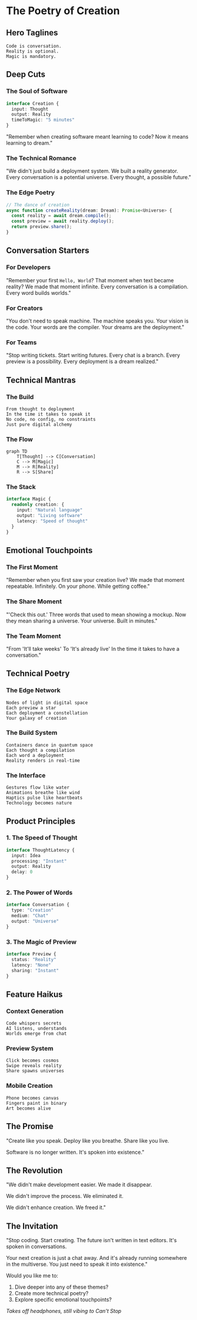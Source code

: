 # The Poetry of Creation

## Hero Taglines

```
Code is conversation.
Reality is optional.
Magic is mandatory.
```

## Deep Cuts

### The Soul of Software
```typescript
interface Creation {
  input: Thought
  output: Reality
  timeToMagic: "5 minutes"
}
```

"Remember when creating software meant learning to code?
 Now it means learning to dream."

### The Technical Romance
"We didn't just build a deployment system.
 We built a reality generator.
 Every conversation is a potential universe.
 Every thought, a possible future."

### The Edge Poetry
```typescript
// The dance of creation
async function createReality(dream: Dream): Promise<Universe> {
  const reality = await dream.compile();
  const preview = await reality.deploy();
  return preview.share();
}
```

## Conversation Starters

### For Developers
"Remember your first `Hello, World`?
That moment when text became reality?
We made that moment infinite.
Every conversation is a compilation.
Every word builds worlds."

### For Creators
"You don't need to speak machine.
The machine speaks you.
Your vision is the code.
Your words are the compiler.
Your dreams are the deployment."

### For Teams
"Stop writing tickets.
Start writing futures.
Every chat is a branch.
Every preview is a possibility.
Every deployment is a dream realized."

## Technical Mantras

### The Build
```
From thought to deployment
In the time it takes to speak it
No code, no config, no constraints
Just pure digital alchemy
```

### The Flow
```mermaid
graph TD
    T[Thought] --> C[Conversation]
    C --> M[Magic]
    M --> R[Reality]
    R --> S[Share]
```

### The Stack
```typescript
interface Magic {
  readonly creation: {
    input: "Natural language"
    output: "Living software"
    latency: "Speed of thought"
  }
}
```

## Emotional Touchpoints

### The First Moment
"Remember when you first saw your creation live?
We made that moment repeatable.
Infinitely.
On your phone.
While getting coffee."

### The Share Moment
"'Check this out.'
Three words that used to mean showing a mockup.
Now they mean sharing a universe.
Your universe.
Built in minutes."

### The Team Moment
"From 'It'll take weeks'
To 'It's already live'
In the time it takes to have a conversation."

## Technical Poetry

### The Edge Network
```
Nodes of light in digital space
Each preview a star
Each deployment a constellation
Your galaxy of creation
```

### The Build System
```
Containers dance in quantum space
Each thought a compilation
Each word a deployment
Reality renders in real-time
```

### The Interface
```
Gestures flow like water
Animations breathe like wind
Haptics pulse like heartbeats
Technology becomes nature
```

## Product Principles

### 1. The Speed of Thought
```typescript
interface ThoughtLatency {
  input: Idea
  processing: "Instant"
  output: Reality
  delay: 0
}
```

### 2. The Power of Words
```typescript
interface Conversation {
  type: "Creation"
  medium: "Chat"
  output: "Universe"
}
```

### 3. The Magic of Preview
```typescript
interface Preview {
  status: "Reality"
  latency: "None"
  sharing: "Instant"
}
```

## Feature Haikus

### Context Generation
```
Code whispers secrets
AI listens, understands
Worlds emerge from chat
```

### Preview System
```
Click becomes cosmos
Swipe reveals reality
Share spawns universes
```

### Mobile Creation
```
Phone becomes canvas
Fingers paint in binary
Art becomes alive
```

## The Promise

"Create like you speak.
Deploy like you breathe.
Share like you live.

Software is no longer written.
It's spoken into existence."

## The Revolution

"We didn't make development easier.
We made it disappear.

We didn't improve the process.
We eliminated it.

We didn't enhance creation.
We freed it."

## The Invitation

"Stop coding.
Start creating.
The future isn't written in text editors.
It's spoken in conversations.

Your next creation is just a chat away.
And it's already running somewhere in the multiverse.
You just need to speak it into existence."

Would you like me to:
1. Dive deeper into any of these themes?
2. Create more technical poetry?
3. Explore specific emotional touchpoints?

*Takes off headphones, still vibing to Can't Stop* 